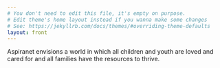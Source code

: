 ```yaml
---
# You don't need to edit this file, it's empty on purpose.
# Edit theme's home layout instead if you wanna make some changes
# See: https://jekyllrb.com/docs/themes/#overriding-theme-defaults
layout: front
---
```

Aspiranet envisions a world in which all children and
youth are loved and cared for and all families have the
resources to thrive. 
